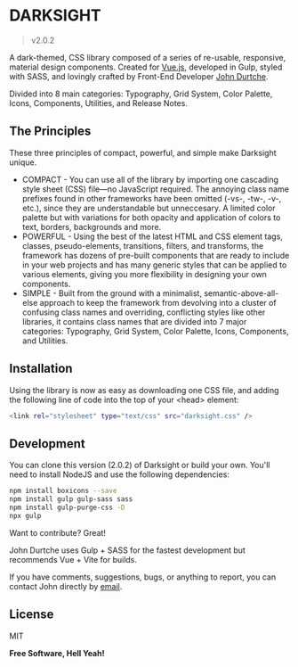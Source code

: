 # DARKSIGHT
>v2.0.2

A dark-themed, CSS library composed of a series of re-usable, responsive, material design components.
Created for [Vue.js][vue], developed in Gulp, styled with SASS, and lovingly crafted by Front-End Developer [John Durtche][email].

Divided into 8 main categories: Typography, Grid System, Color Palette, Icons, Components, Utilities, and Release Notes.

## The Principles

These three principles of compact, powerful, and simple make Darksight unique.

- COMPACT - You can use all of the library by importing one cascading style sheet (CSS) file&mdash;no JavaScript required. The annoying class name prefixes found in other frameworks have been omitted (-vs-, -tw-, -v-, etc.), since they are understandable but unneccesary. A limited color palette but with variations for both opacity and application of colors to text, borders, backgrounds and more.
- POWERFUL - Using the best of the latest HTML and CSS element tags, classes, pseudo-elements, transitions, filters, and transforms, the framework has dozens of pre-built components that are ready to include in your web projects and has many generic styles that can be applied to various elements, giving you more flexibility in designing your own components.
- SIMPLE - Built from the ground with a minimalist, semantic-above-all-else approach to keep the framework from devolving into a cluster of confusing class names and overriding, conflicting styles like other libraries, it contains class names that are divided into 7 major categories: Typography, Grid System, Color Palette, Icons, Components, and Utilities.

## Installation

Using the library is now as easy as downloading one CSS file, and adding the following line of code into the top of your &lt;head&gt; element:

```sh
<link rel="stylesheet" type="text/css" src="darksight.css" />
```
## Development

You can clone this version (2.0.2) of Darksight or build your own. You'll need to install NodeJS and use the following dependencies:

```sh
npm install boxicons --save
npm install gulp gulp-sass sass
npm install gulp-purge-css -D
npx gulp
```

Want to contribute? Great!

John Durtche uses Gulp + SASS for the fastest development but recommends Vue + Vite for builds.

If you have comments, suggestions, bugs, or anything to report, you can contact John directly by [email].

## License

MIT

**Free Software, Hell Yeah!**

[//]: # (These are reference links used in the body of this note and get stripped out when the markdown processor does its job. There is no need to format nicely because it shouldn't be seen. Thanks SO - http://stackoverflow.com/questions/4823468/store-comments-in-markdown-syntax)

   [email]: <mailto:johndurtche@gmail.com>
   [vue]: <https://vuejs.org>
